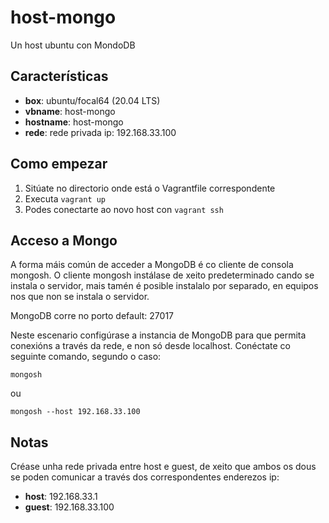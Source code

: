 # host-mongo
Un host ubuntu con MondoDB


## Características
* **box**: ubuntu/focal64 (20.04 LTS)
* **vbname**: host-mongo
* **hostname**: host-mongo
* **rede**: rede privada ip: 192.168.33.100


## Como empezar
1. Sitúate no directorio onde está o Vagrantfile correspondente
2. Executa `vagrant up`
3. Podes conectarte ao novo host con `vagrant ssh`

## Acceso a Mongo
A forma máis común de acceder a MongoDB é co cliente de consola mongosh. O cliente mongosh instálase de xeito predeterminado cando se instala o servidor, mais tamén é posible instalalo por separado, en equipos nos que non se instala o servidor.

MongoDB corre no porto default: 27017

Neste escenario configúrase a instancia de MongoDB para que permita conexións a través da rede, e non só desde localhost. Conéctate co seguinte comando, segundo o caso:

`mongosh`

ou

`mongosh --host 192.168.33.100`

## Notas
Créase unha rede privada entre host e guest, de xeito que ambos os dous se poden comunicar a través dos correspondentes enderezos ip:
* **host**: 192.168.33.1
* **guest**: 192.168.33.100
